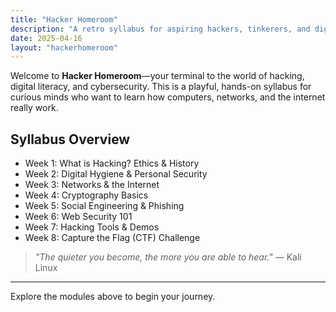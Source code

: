 ```yaml
---
title: "Hacker Homeroom"
description: "A retro syllabus for aspiring hackers, tinkerers, and digital explorers."
date: 2025-04-16
layout: "hackerhomeroom"
---
```


Welcome to **Hacker Homeroom**—your terminal to the world of hacking, digital literacy, and cybersecurity. This is a playful, hands-on syllabus for curious minds who want to learn how computers, networks, and the internet really work.

## Syllabus Overview

- Week 1: What is Hacking? Ethics & History
- Week 2: Digital Hygiene & Personal Security
- Week 3: Networks & the Internet
- Week 4: Cryptography Basics
- Week 5: Social Engineering & Phishing
- Week 6: Web Security 101
- Week 7: Hacking Tools & Demos
- Week 8: Capture the Flag (CTF) Challenge

> _"The quieter you become, the more you are able to hear."_ — Kali Linux

---

Explore the modules above to begin your journey.